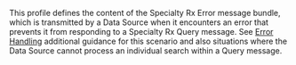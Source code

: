 This profile defines the content of the Specialty Rx Error message bundle, which is transmitted by a Data Source when it encounters an error that prevents it from responding to a Specialty Rx Query message. See [Error Handling](error-handling.html) additional guidance for this scenario and also situations where the Data Source cannot process an individual search within a Query message.